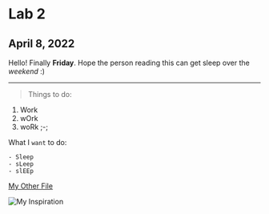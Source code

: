 # Lab 2
## April 8, 2022

Hello! Finally **Friday**. Hope the person reading this can get sleep over the *weekend* :)

---

> Things to do:
1. Work
2. wOrk
3. woRk ;-;

What I `want` to do:
```
- Sleep
- sLeep
- slEEp 
```
[My Other File](https://chaup15.github.io/cse15l-lab-reports/index.html)

![My Inspiration](https://wallpaperaccess.com/full/1486245.jpg)
